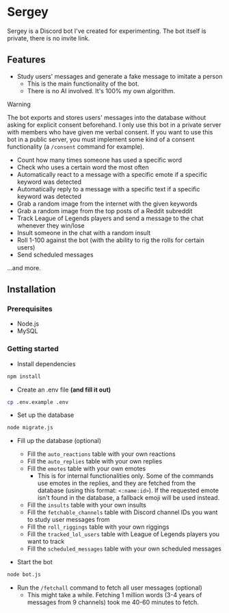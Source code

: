 # Sergey

Sergey is a Discord bot I've created for experimenting. The bot itself is private, there is no invite link.

## Features

- Study users' messages and generate a fake message to imitate a person
    - This is the main functionality of the bot.
    - There is no AI involved. It's 100% my own algorithm.
> [!WARNING]  
> The bot exports and stores users' messages into the database without asking for explicit consent beforehand. I only use this bot in a private server with members who have given me verbal consent. If you want to use this bot in a public server, you must implement some kind of a consent functionality (a `/consent` command for example).

- Count how many times someone has used a specific word
- Check who uses a certain word the most often
- Automatically react to a message with a specific emote if a specific keyword was detected
- Automatically reply to a message with a specific text if a specific keyword was detected
- Grab a random image from the internet with the given keywords
- Grab a random image from the top posts of a Reddit subreddit
- Track League of Legends players and send a message to the chat whenever they win/lose
- Insult someone in the chat with a random insult
- Roll 1-100 against the bot (with the ability to rig the rolls for certain users)
- Send scheduled messages

...and more.

## Installation

### Prerequisites

- Node.js
- MySQL

### Getting started

- Install dependencies
```bash
npm install
```

- Create an .env file **(and fill it out)**
```bash
cp .env.example .env
```

- Set up the database
```bash
node migrate.js
```

- Fill up the database (optional)
    - Fill the `auto_reactions` table with your own reactions
    - Fill the `auto_replies` table with your own replies
    - Fill the `emotes` table with your own emotes
        - This is for internal functionalities only. Some of the commands use emotes in the replies, and they are fetched from the database (using this format: `<:name:id>`). If the requested emote isn't found in the database, a fallback emoji will be used instead.
    - Fill the `insults` table with your own insults
    - Fill the `fetchable_channels` table with Discord channel IDs you want to study user messages from
    - Fill the `roll_riggings` table with your own riggings
    - Fill the `tracked_lol_users` table with League of Legends players you want to track
    - Fill the `scheduled_messages` table with your own scheduled messages

- Start the bot
```bash
node bot.js
```

- Run the `/fetchall` command to fetch all user messages (optional)
    - This might take a while. Fetching 1 million words (3-4 years of messages from 9 channels) took me 40-60 minutes to fetch.
